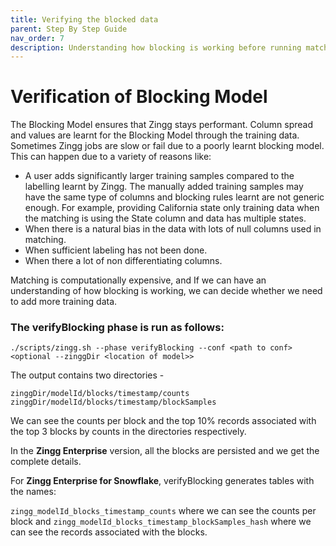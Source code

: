 ```yaml
---
title: Verifying the blocked data
parent: Step By Step Guide
nav_order: 7
description: Understanding how blocking is working before running match or link
---
```


# Verification of Blocking Model

The Blocking Model ensures that Zingg stays performant. Column spread and values are learnt for the Blocking Model through the training data. Sometimes Zingg jobs are slow or fail due to a poorly learnt blocking model. This can happen due to a variety of reasons like:

* A user adds significantly larger training samples compared to the labelling learnt by Zingg. The manually added training samples may have the same type of columns and blocking rules learnt are not generic enough. For example, providing California state only training data when the matching is using the State column and data has multiple states.
* When there is a natural bias in the data with lots of null columns used in matching.
* When sufficient labeling has not been done.
* When there a lot of non differentiating columns.

Matching is computationally expensive, and If we can have an understanding of how blocking is working, we can decide whether we need to add more training data.

### The verifyBlocking phase is run as follows:

`./scripts/zingg.sh --phase verifyBlocking --conf <path to conf> <optional --zinggDir <location of model>>`

The output contains two directories -&#x20;

`zinggDir/modelId/blocks/timestamp/counts`  `zinggDir/modelId/blocks/timestamp/blockSamples`

We can see the counts per block and the top 10% records associated with the top 3 blocks by counts in the directories respectively.


In the **Zingg Enterprise** version, all the blocks are persisted and we get the complete details.

For  **Zingg Enterprise for Snowflake**, verifyBlocking generates tables with the names:

`zingg_modelId_blocks_timestamp_counts` where we can see the counts per block and `zingg_modelId_blocks_timestamp_blockSamples_hash` where we can see the records associated with the blocks.
